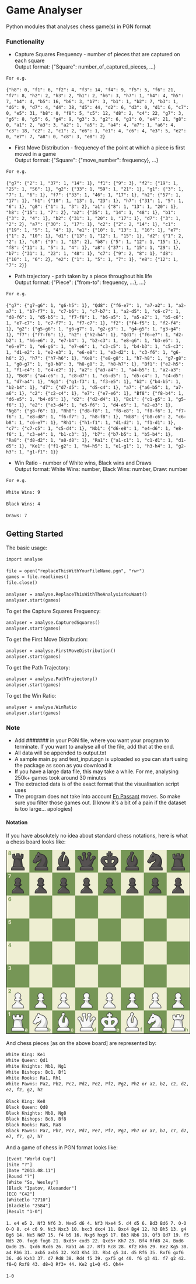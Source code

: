 # Game Analyser

Python modules that analyses chess game(s) in PGN format

### Functionality

* Capture Squares Frequency - number of pieces that are captured on each square<br />
Output format: {"Square": number_of_captured_pieces, ...}
```
For e.g.

{"h8": 0, "f1": 6, "f2": 4, "f3": 14, "f4": 9, "f5": 5, "f6": 21, "f7": 8, "h2": 2, "h3": 2, "h1": 2, "h6": 3, "h7": 1, "h4": 4, "h5": 7, "b4": 4, "b5": 16, "b6": 3, "b7": 3, "b1": 1, "b2": 7, "b3": 1, "d6": 9, "d7": 4, "d4": 38, "d5": 44, "d2": 6, "d3": 0, "d1": 6, "c7": 0, "e5": 31, "b8": 0, "f8": 5, "c5": 12, "d8": 2, "c4": 22, "g7": 3, "g6": 8, "g5": 6, "g4": 9, "g3": 3, "g2": 6, "g1": 0, "e4": 21, "g8": 0, "a1": 2, "a3": 3, "a2": 1, "a5": 2, "a4": 4, "a7": 1, "a6": 4, "c3": 18, "c2": 2, "c1": 2, "e6": 1, "e1": 4, "c6": 4, "e3": 5, "e2": 0, "e7": 7, "a8": 0, "c8": 3, "e8": 2}
```

* First Move Distribution - frequency of the point at which a piece is first moved in a game<br />
Output format: {"Square": {"move_number": frequency}, ...}
```
For e.g.

{"g7": {"2": 1, "37": 1, "14": 1}, "f1": {"9": 3}, "f2": {"19": 1, "25": 1, "56": 1}, "g2": {"33": 1, "59": 1, "21": 1}, "g1": {"3": 1, "7": 1, "6": 1}, "f7": {"33": 1, "46": 1, "17": 1}, "h2": {"57": 1, "17": 1}, "h1": {"10": 1, "13": 1, "23": 1}, "h7": {"31": 1, "5": 1, "6": 1}, "g8": {"1": 1, "3": 2}, "a1": {"8": 1, "13": 1, "20": 1}, "h8": {"15": 1, "7": 2}, "a2": {"35": 1, "14": 1, "48": 1}, "b1": {"3": 2, "4": 1}, "b2": {"31": 1, "20": 1, "17": 1}, "d7": {"3": 1, "2": 2}, "a7": {"30": 1, "17": 1}, "c2": {"2": 2, "14": 1}, "c1": {"19": 1, "5": 1, "4": 1}, "e1": {"10": 1, "13": 1, "16": 1}, "e7": {"1": 2, "10": 1}, "d1": {"13": 1, "12": 1, "15": 1}, "d2": {"1": 2, "2": 1}, "c8": {"9": 1, "13": 2}, "b8": {"5": 1, "12": 1, "15": 1}, "f8": {"11": 1, "5": 1, "4": 1}, "a8": {"37": 1, "15": 1, "29": 1}, "b7": {"31": 1, "22": 1, "48": 1}, "c7": {"9": 2, "8": 1}, "d8": {"10": 1, "6": 2}, "e2": {"1": 1, "5": 1, "7": 1}, "e8": {"12": 1, "7": 2}}
```

* Path trajectory - path taken by a piece throughout his life<br />
Output format: {"Piece": {"from-to": frequency, ...}, ...}
```
For e.g.

{"g7": {"g7-g6": 1, "g6-h5": 1}, "Qd8": {"f6-e7": 1, "a7-a2": 1, "a2-a7": 1, "b7-f7": 1, "c7-b6": 1, "c7-b7": 1, "a2-d5": 1, "c6-c7": 1, "d8-f6": 1, "d5-b5": 1, "f7-f8": 1, "b6-a5": 1, "a5-a2": 1, "b5-c6": 1, "e7-c7": 1, "c7-f7": 1, "f7-c7": 1}, "f2": {"f4-f5": 1, "f2-f4": 1}, "g2": {"g5-g6": 1, "g6-g7": 1, "g2-g3": 1, "g4-g5": 1, "g3-g4": 1}, "f7": {"f7-f6": 1}, "h2": {"h2-h4": 1}, "Qd1": {"f6-e7": 1, "d2-b2": 1, "h6-e6": 2, "e7-b4": 1, "b2-c3": 1, "e8-g6": 1, "b3-e6": 1, "e6-e7": 1, "e6-g6": 1, "e7-e6": 1, "c3-c5": 1, "b4-b3": 1, "c5-c3": 1, "d1-e2": 1, "e2-e3": 1, "e6-e8": 1, "e3-d2": 1, "c3-f6": 1, "g6-h6": 2}, "h7": {"h7-h6": 1}, "Ke8": {"e8-g8": 1, "h7-h8": 1, "g7-g8": 1, "g8-g7": 1, "g8-h8": 3, "h8-g8": 2, "h8-h7": 1}, "Bf1": {"e2-h5": 1, "f1-c4": 1, "c4-e2": 1}, "a2": {"a3-a4": 1, "a4-b5": 1, "a2-a3": 1}, "Bc8": {"a4-c6": 1, "c8-d7": 1, "c6-d5": 1, "d5-c4": 1, "c4-d5": 1, "d7-a4": 1}, "Ng1": {"g1-f3": 1, "f3-e5": 1}, "b2": {"b4-b5": 1, "b2-b4": 1}, "d7": {"d7-d5": 1, "d5-c4": 1}, "a7": {"a6-b5": 1, "a7-a6": 1}, "c2": {"c2-c4": 1}, "e7": {"e7-e6": 1}, "Bf8": {"f8-b4": 1, "d6-e5": 1, "b4-d6": 1}, "d2": {"d2-d4": 1}, "Bc1": {"c1-g5": 1, "g5-f6": 1}, "e2": {"e3-d4": 1, "e5-f6": 1, "d4-e5": 1, "e2-e3": 1}, "Ng8": {"g8-f6": 1}, "Rh8": {"d8-f8": 1, "f8-e8": 1, "f8-f6": 1, "f7-f6": 1, "e8-d8": 1, "f6-f7": 1, "h8-f8": 1}, "Nb8": {"b8-c6": 2, "c6-b8": 1, "c6-e7": 1}, "Rh1": {"h1-f1": 1, "d1-d2": 1, "f1-d1": 1}, "c7": {"c7-c5": 1, "c5-d4": 1}, "Nb1": {"d6-e8": 1, "e4-d6": 1, "e8-f6": 1, "c3-e4": 1, "b1-c3": 1}, "b7": {"b7-b5": 1, "b5-b4": 1}, "Ra8": {"d8-d2": 1, "a8-d8": 1}, "Ra1": {"a1-c1": 1, "c1-d1": 1, "d1-d5": 1}, "Ke1": {"f1-g2": 1, "h4-h5": 1, "e1-g1": 1, "h3-h4": 1, "g2-h3": 1, "g1-f1": 1}}
```
* Win Ratio - number of White wins, Black wins and Draws<br />
Output format: White Wins: number, Black Wins: number, Draw: number
```
For e.g.

White Wins: 9

Black Wins: 4

Draws: 7
```



## Getting Started

The basic usage:

```
import analyse

file = open("replaceThisWithYourFileName.pgn", "rw+")
games = file.readlines()
file.close()

analyser = analyse.ReplaceThisWithTheAnalysisYouWant()
analyser.start(games)

```
To get the Capture Squares Frequency:

```
analyser = analyse.CapturedSquares()
analyser.start(games)
```

To get the First Move Distribution:

```
analyser = analyse.FirstMoveDistribution()
analyser.start(games)
```

To get the Path Trajectory:

```
analyser = analyse.PathTrajectory()
analyser.start(games)
```

To get the Win Ratio:

```
analyser = analyse.WinRatio
analyser.start(games)
```

### Note
* Add ####### in your PGN file, where you want your program to terminate. If you want to analyse all of the file, add that at the end.
* All data will be appended to output.txt
* A sample main.py and test\_input.pgn is uploaded so you can start using the package as soon as you download it
* If you have a large data file, this may take a while. For me, analysing 250k+ games took around 30 minutes
* The extracted data is of the exact format that the visualisation script uses
* The program does not take into account [En Passant](https://en.wikipedia.org/wiki/En_passant) moves. So make sure you filter those games out. (I know it's a bit of a pain if the dataset is too large... apologies)

#### Notation
If you have absolutely no idea about standard chess notations, here is what a chess board looks like:

![Alt text](CB.png?raw=true)

And chess pieces [as on the above board] are represented by:
```
White King: Ke1
White Queen: Qd1
White Knights: Nb1, Ng1
White Bishops: Bc1, Bf1
White Rooks: Ra1, Rh1
White Pawns: Pa2, Pb2, Pc2, Pd2, Pe2, Pf2, Pg2, Ph2 or a2, b2, c2, d2, e2, f2, g2, h2

Black King: Ke8
Black Queen: Qd8
Black Knights: Nb8, Ng8
Black Bishops: Bc8, Bf8
Black Rooks: Ra8, Ra8
Black Pawns: Pa7, Pb7, Pc7, Pd7, Pe7, Pf7, Pg7, Ph7 or a7, b7, c7, d7, e7, f7, g7, h7
```


And a game of chess in PGN format looks like:

```
[Event "World Cup"]
[Site "?"]
[Date "2013.08.11"]
[Round "?"]
[White "So, Wesley"]
[Black "Ipatov, Alexander"]
[ECO "C42"]
[WhiteElo "2710"]
[BlackElo "2584"]
[Result "1-0"]

1. e4 e5 2. Nf3 Nf6 3. Nxe5 d6 4. Nf3 Nxe4 5. d4 d5 6. Bd3 Bd6 7. O-O O-O 8. c4 c6 9. Nc3 Nxc3 10. bxc3 dxc4 11. Bxc4 Bg4 12. h3 Bh5 13. g4 Bg6 14. Ne5 Nd7 15. f4 b5 16. Nxg6 hxg6 17. Bb3 Nb6 18. Qf3 Qd7 19. f5 Nd5 20. fxg6 fxg6 21. Bxd5+ cxd5 22. Qxd5+ Kh7 23. Bf4 Rfd8 24. Bxd6 Qxd6 25. Qxd6 Rxd6 26. Rab1 a6 27. Rf3 Rc8 28. Kf2 Kh6 29. Ke2 Kg5 30. a4 Rb6 31. axb5 axb5 32. Kd3 Kh4 33. Rb4 g5 34. d5 Rf6 35. Rxf6 gxf6 36. d6 Kxh3 37. d7 Rd8 38. Rd4 f5 39. gxf5 g4 40. f6 g3 41. f7 g2 42. f8=Q Rxf8 43. d8=Q Rf3+ 44. Ke2 g1=Q 45. Qh4+ 

1-0
```
